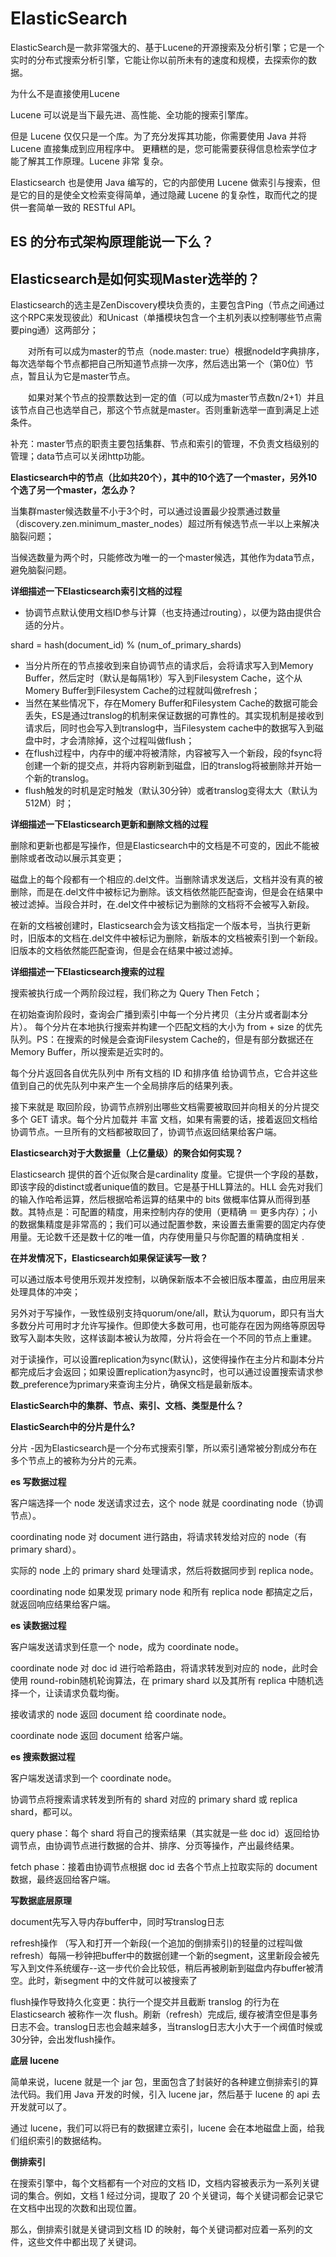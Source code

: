 # ElasticSearch

ElasticSearch是一款非常强大的、基于Lucene的开源搜索及分析引擎；它是一个实时的分布式搜索分析引擎，它能让你以前所未有的速度和规模，去探索你的数据。

为什么不是直接使用Lucene

Lucene 可以说是当下最先进、高性能、全功能的搜索引擎库。

但是 Lucene 仅仅只是一个库。为了充分发挥其功能，你需要使用 Java 并将 Lucene 直接集成到应用程序中。 更糟糕的是，您可能需要获得信息检索学位才能了解其工作原理。Lucene 非常 复杂。 

Elasticsearch 也是使用 Java 编写的，它的内部使用 Lucene 做索引与搜索，但是它的目的是使全文检索变得简单，通过隐藏 Lucene 的复杂性，取而代之的提供一套简单一致的 RESTful API。

## **ES 的分布式架构原理能说一下么？**



## **Elasticsearch是如何实现Master选举的？**

Elasticsearch的选主是ZenDiscovery模块负责的，主要包含Ping（节点之间通过这个RPC来发现彼此）和Unicast（单播模块包含一个主机列表以控制哪些节点需要ping通）这两部分；

　　对所有可以成为master的节点（node.master: true）根据nodeId字典排序，每次选举每个节点都把自己所知道节点排一次序，然后选出第一个（第0位）节点，暂且认为它是master节点。

　　如果对某个节点的投票数达到一定的值（可以成为master节点数n/2+1）并且该节点自己也选举自己，那这个节点就是master。否则重新选举一直到满足上述条件。

补充：master节点的职责主要包括集群、节点和索引的管理，不负责文档级别的管理；data节点可以关闭http功能。

**Elasticsearch中的节点（比如共20个），其中的10个选了一个master，另外10个选了另一个master，怎么办？**

当集群master候选数量不小于3个时，可以通过设置最少投票通过数量（discovery.zen.minimum_master_nodes）超过所有候选节点一半以上来解决脑裂问题；

当候选数量为两个时，只能修改为唯一的一个master候选，其他作为data节点，避免脑裂问题。

**详细描述一下Elasticsearch索引文档的过程**

- 协调节点默认使用文档ID参与计算（也支持通过routing），以便为路由提供合适的分片。

shard = hash(document_id) % (num_of_primary_shards)

- 当分片所在的节点接收到来自协调节点的请求后，会将请求写入到Memory Buffer，然后定时（默认是每隔1秒）写入到Filesystem Cache，这个从Momery Buffer到Filesystem Cache的过程就叫做refresh；
- 当然在某些情况下，存在Momery Buffer和Filesystem Cache的数据可能会丢失，ES是通过translog的机制来保证数据的可靠性的。其实现机制是接收到请求后，同时也会写入到translog中，当Filesystem cache中的数据写入到磁盘中时，才会清除掉，这个过程叫做flush；
- 在flush过程中，内存中的缓冲将被清除，内容被写入一个新段，段的fsync将创建一个新的提交点，并将内容刷新到磁盘，旧的translog将被删除并开始一个新的translog。
- flush触发的时机是定时触发（默认30分钟）或者translog变得太大（默认为512M）时；

**详细描述一下Elasticsearch更新和删除文档的过程**

删除和更新也都是写操作，但是Elasticsearch中的文档是不可变的，因此不能被删除或者改动以展示其变更；

磁盘上的每个段都有一个相应的.del文件。当删除请求发送后，文档并没有真的被删除，而是在.del文件中被标记为删除。该文档依然能匹配查询，但是会在结果中被过滤掉。当段合并时，在.del文件中被标记为删除的文档将不会被写入新段。

在新的文档被创建时，Elasticsearch会为该文档指定一个版本号，当执行更新时，旧版本的文档在.del文件中被标记为删除，新版本的文档被索引到一个新段。旧版本的文档依然能匹配查询，但是会在结果中被过滤掉。

**详细描述一下Elasticsearch搜索的过程**

搜索被执行成一个两阶段过程，我们称之为 Query Then Fetch；

在初始查询阶段时，查询会广播到索引中每一个分片拷贝（主分片或者副本分片）。 每个分片在本地执行搜索并构建一个匹配文档的大小为 from + size 的优先队列。PS：在搜索的时候是会查询Filesystem Cache的，但是有部分数据还在Memory Buffer，所以搜索是近实时的。

每个分片返回各自优先队列中 所有文档的 ID 和排序值 给协调节点，它合并这些值到自己的优先队列中来产生一个全局排序后的结果列表。

接下来就是 取回阶段，协调节点辨别出哪些文档需要被取回并向相关的分片提交多个 GET 请求。每个分片加载并 丰富 文档，如果有需要的话，接着返回文档给协调节点。一旦所有的文档都被取回了，协调节点返回结果给客户端。

**Elasticsearch对于大数据量（上亿量级）的聚合如何实现？**

Elasticsearch 提供的首个近似聚合是cardinality 度量。它提供一个字段的基数，即该字段的distinct或者unique值的数目。它是基于HLL算法的。HLL 会先对我们的输入作哈希运算，然后根据哈希运算的结果中的 bits 做概率估算从而得到基数。其特点是：可配置的精度，用来控制内存的使用（更精确 ＝ 更多内存）；小的数据集精度是非常高的；我们可以通过配置参数，来设置去重需要的固定内存使用量。无论数千还是数十亿的唯一值，内存使用量只与你配置的精确度相关 .

**在并发情况下，Elasticsearch如果保证读写一致？**

可以通过版本号使用乐观并发控制，以确保新版本不会被旧版本覆盖，由应用层来处理具体的冲突；

另外对于写操作，一致性级别支持quorum/one/all，默认为quorum，即只有当大多数分片可用时才允许写操作。但即使大多数可用，也可能存在因为网络等原因导致写入副本失败，这样该副本被认为故障，分片将会在一个不同的节点上重建。

对于读操作，可以设置replication为sync(默认)，这使得操作在主分片和副本分片都完成后才会返回；如果设置replication为async时，也可以通过设置搜索请求参数_preference为primary来查询主分片，确保文档是最新版本。

**ElasticSearch中的集群、节点、索引、文档、类型是什么？**

**ElasticSearch中的分片是什么?**

分片 -因为Elasticsearch是一个分布式搜索引擎，所以索引通常被分割成分布在多个节点上的被称为分片的元素。

**es 写数据过程**

客户端选择一个 node 发送请求过去，这个 node 就是 coordinating node（协调节点）。

coordinating node 对 document 进行路由，将请求转发给对应的 node（有 primary shard）。

实际的 node 上的 primary shard 处理请求，然后将数据同步到 replica node。

coordinating node 如果发现 primary node 和所有 replica node 都搞定之后，就返回响应结果给客户端。

**es 读数据过程**

客户端发送请求到任意一个 node，成为 coordinate node。

coordinate node 对 doc id 进行哈希路由，将请求转发到对应的 node，此时会使用 round-robin随机轮询算法，在 primary shard 以及其所有 replica 中随机选择一个，让读请求负载均衡。

接收请求的 node 返回 document 给 coordinate node。

coordinate node 返回 document 给客户端。

**es 搜索数据过程**

客户端发送请求到一个 coordinate node。

协调节点将搜索请求转发到所有的 shard 对应的 primary shard 或 replica shard，都可以。

query phase：每个 shard 将自己的搜索结果（其实就是一些 doc id）返回给协调节点，由协调节点进行数据的合并、排序、分页等操作，产出最终结果。

fetch phase：接着由协调节点根据 doc id 去各个节点上拉取实际的 document 数据，最终返回给客户端。

**写数据底层原理**

document先写入导内存buffer中，同时写translog日志

refresh操作 （写入和打开一个新段(一个追加的倒排索引)的轻量的过程叫做 refresh）每隔一秒钟把buffer中的数据创建一个新的segment，这里新段会被先写入到文件系统缓存--这一步代价会比较低，稍后再被刷新到磁盘内存buffer被清空。此时，新segment 中的文件就可以被搜索了

flush操作导致持久化变更：执行一个提交并且截断 translog 的行为在 Elasticsearch 被称作一次 flush。刷新（refresh）完成后, 缓存被清空但是事务日志不会。translog日志也会越来越多，当translog日志大小大于一个阀值时候或30分钟，会出发flush操作。

**底层 lucene**

简单来说，lucene 就是一个 jar 包，里面包含了封装好的各种建立倒排索引的算法代码。我们用 Java 开发的时候，引入 lucene jar，然后基于 lucene 的 api 去开发就可以了。

通过 lucene，我们可以将已有的数据建立索引，lucene 会在本地磁盘上面，给我们组织索引的数据结构。

**倒排索引**

在搜索引擎中，每个文档都有一个对应的文档 ID，文档内容被表示为一系列关键词的集合。例如，文档 1 经过分词，提取了 20 个关键词，每个关键词都会记录它在文档中出现的次数和出现位置。

那么，倒排索引就是关键词到文档 ID 的映射，每个关键词都对应着一系列的文件，这些文件中都出现了关键词。